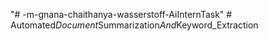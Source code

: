 "# -m-gnana-chaithanya-wasserstoff-AiInternTask" 
#   A u t o m a t e d _ D o c u m e n t _ S u m m a r i z a t i o n _ A n d _ K e y w o r d _ E x t r a c t i o n  
 